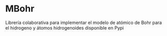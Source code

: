# MBohr
Librería colaborativa para implementar el modelo de atómico de Bohr para el hidrogeno y átomos hidrogenoides disponible en Pypi
